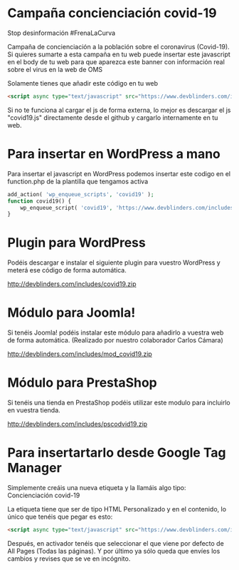 # Campaña concienciación covid-19
Stop desinformación #FrenaLaCurva

Campaña de concienciación a la población sobre el coronavirus (Covid-19).
Si quieres sumarte a esta campaña en tu web puede insertar este javascript en el body de tu web para que aparezca este banner con información real sobre el virus en la web de OMS

Solamente tienes que añadir este código en tu web
```html
<script async type="text/javascript" src="https://www.devblinders.com/includes/covid19.js"></script>
```

Si no te funciona al cargar el js de forma externa, lo mejor es descargar el js "covid19.js" directamente desde el github y cargarlo internamente en tu web.

# Para insertar en WordPress a mano
Para insertar el javascript en WordPress podemos insertar este codigo en el function.php de la plantilla que tengamos activa

```php
add_action( 'wp_enqueue_scripts', 'covid19' );
function covid19() {
    wp_enqueue_script( 'covid19', 'https://www.devblinders.com/includes/covid19.js', false );
}
```

# Plugin para WordPress
Podéis descargar e instalar el siguiente plugin para vuestro WordPress y meterá ese código de forma automática.

http://devblinders.com/includes/covid19.zip

# Módulo para Joomla!
Si tenéis Joomla! podéis instalar este módulo para añadirlo a vuestra web de forma automática. (Realizado por nuestro colaborador Carlos Cámara)

http://devblinders.com/includes/mod_covid19.zip

# Módulo para PrestaShop
Si tenéis una tienda en PrestaShop podéis utilizar este modulo para incluirlo en vuestra tienda.

http://devblinders.com/includes/pscodvid19.zip


# Para insertartarlo desde Google Tag Manager
Simplemente creáis una nueva etiqueta y la llamáis algo tipo: Concienciación covid-19

La etiqueta tiene que ser de tipo HTML Personalizado y en el contenido, lo único que tenéis que pegar es esto:
```html
<script async type="text/javascript" src="https://www.devblinders.com/includes/covid19.js"></script>
```

Después, en activador tenéis que seleccionar el que viene por defecto de All Pages (Todas las páginas). Y por último ya sólo queda que envíes los cambios y revises que se ve en incógnito.

